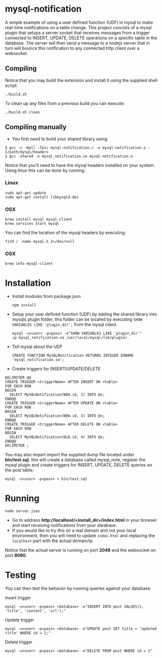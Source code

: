 # mysql-notification

A simple example of using a user defined function (UDF) in mysql to make real-time notifications on a table change. This project concists of a mysql plugin that setups a server socket that receives messages from a trigger connected to INSERT, UPDATE, DELETE operations on a specific table in the database. The server will then send a message to a nodejs server that in turn will bounce this notification to any connected http client over a websocket.

## Compiling

Notice that you may build the extension and install it using the supplied shell script:

    ./build.sh

To clean up any files from a previous build you can execute:

    ./build.sh clean

## Compiling manually

- You first need to build your shared library using:

```
$ gcc -c -Wall -fpic mysql-notification.c -o mysql-notification.o -I/path/mysql/headers
$ gcc -shared -o mysql_notification.so mysql-notification.o
```

Notice that you'll need to have the mysql headers installed on your system. 
Using linux this can be done by running:

### Linux

```
sudo apt-get update
sudo apt-get install libmysqld-dev
```

### OSX

```
brew install mysql mysql-client
brew services start mysql
```

You can find the location of the mysql headers by executing:

    find / -name mysql.h 2>/dev/null

### OSX

    brew info mysql-client

# Installation

- Install modules from package.json

      npm install

- Setup your user defined function (UDF) by adding the shared library into mysqls plugin folder, this folder 
can be located by executing `SHOW VARIABLES LIKE 'plugin_dir';` from the mysql client.

      mysql -u<user> -p<pass> -e"SHOW VARIABLES LIKE 'plugin_dir'"
      cp mysql_notification.so /usr/local/mysql/lib/plugin/.

- Tell mysql about the UDF

      CREATE FUNCTION MySQLNotification RETURNS INTEGER SONAME 'mysql_notification.so';

- Create triggers for INSERT/UPDATE/DELETE

```
DELIMITER @@
CREATE TRIGGER <triggerName> AFTER INSERT ON <table> 
FOR EACH ROW 
BEGIN 
  SELECT MySQLNotification(NEW.id, 2) INTO @x; 
END@@
CREATE TRIGGER <triggerName> AFTER UPDATE ON <table>
FOR EACH ROW 
BEGIN 
  SELECT MySQLNotification(NEW.id, 3) INTO @x; 
END@@
CREATE TRIGGER <triggerName> AFTER DELETE ON <table>
FOR EACH ROW 
BEGIN 
  SELECT MySQLNotification(OLD.id, 4) INTO @x; 
END@@
DELIMITER ;
```

You may also import import the supplied dump file located under **bin/test.sql**, this
will create a database called mysql_note, register the mysql plugin and create triggers for 
INSERT, UPDATE, DELETE queries on the post table:

    mysql -u<user> -p<pass> < bin/test.sql

# Running

    node server.json

- Go to address **http://localhost/<install_dir>/index.html** in your browser and start receiving notifications from your database.
- If you would like to try this on a real domain and not your local environment, then you will need to update `index.html` and replacing the `localhost` part with the actual domain/ip.

Notice that the actual server is running on port **2048** and the websocket on port **8080**.

# Testing

You can then test the behavior by running queries against your database:

Insert trigger

    mysql -u<user> -p<pass> <database> -e"INSERT INTO post VALUES(1, 'title', 'content', 'url');"

Update trigger

    mysql -u<user> -p<pass> <database> -e"UPDATE post SET title = 'updated title' WHERE id = 1;"

Delete trigger

    mysql -u<user> -p<pass> <database> -e"DELETE FROM post WHERE id = 1"
